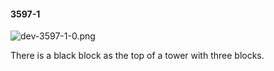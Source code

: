 #### 3597-1
![dev-3597-1-0.png](https://github.com/lil-lab/nlvr/raw/master/nlvr/dev/images/5/dev-3597-1-0.png "dev-3597-1-0.png")

There is a black block as the top of a tower with three blocks.